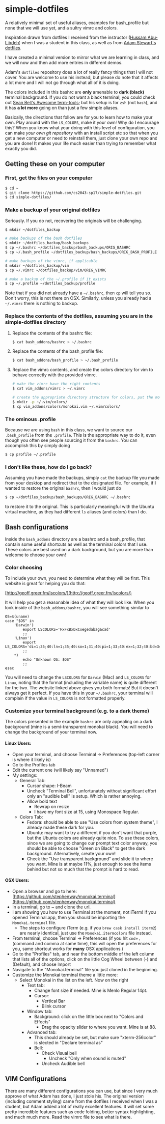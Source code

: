# simple-dotfiles

A relatively minimal set of useful aliases, examples for bash_profile but none that we
will use yet, and a sultry vimrc and colors.

Inspiration drawn from dotfiles I received from the instructor
([Hussam Abu-Libdeh](http://0xff.co/)) when I was a student in this class, as well as
from [Adam Stewart's dotfiles](https://github.com/adamjstewart/dotfiles.git).

I have created a minimal version to mirror what we are learning in class, and we will
now and then add more entries in different demos.

Adam's `dotfiles` repository does a lot of really fancy things that I will not cover.
You are welcome to use his instead, but please do note that it affects a lot more and I
will not go through what all of it is doing.

The colors included in this bashrc are **only** amenable to **dark (black)** terminal
background.  If you do not want a black terminal, you could check out
[Sean Bell's Awesome term-tools](https://github.com/seanbell/term-tools); but his setup
is for `zsh` (not `bash`), and it has **a lot more** going on than just a few simple
aliases.

Basically, the directions that follow are for you to learn how to make your own.  Play
around with the `LS_COLORS`, make it your own!  Why do I encourage this?  When you know
what your doing with this level of configuration, you can make *your own git repository*
with an install script etc so that when you get a new computer or need to reinstall
them, just clone your own repo and you are done!  It makes your life much easier than
trying to remember what exactly you did.

## Getting these on your computer

### First, get the files on your computer

```bash
$ cd ~
$ git clone https://github.com/cs2043-sp17/simple-dotfiles.git
$ cd simple-dotfiles/
```

### Make a backup of your original dotfiles

Seriously.  If you do not, recovering the originals will be challenging.

```bash
$ mkdir ~/dotfiles_backup

# make backups of the bash dotfiles
$ mkdir ~/dotfiles_backup/bash_backups
$ cp ~/.bashrc ~/dotfiles_backup/bash_backups/ORIG_BASHRC
$ cp ~/.bash_profile ~/dotfiles_backup/bash_backups/ORIG_BASH_PROFILE

# make backups of the vimrc, if applicable
$ mkdir ~/dotfiles_backup/vim
$ cp ~/.vimrc ~/dotfiles_backup/vim/ORIG_VIMRC

# make a backup of the ~/.profile if it exists
$ cp ~/.profile ~/dotfiles_backup/profile
```

Note that if you did not already have a `~/.bashrc`, then `cp` will tell you so.  Don't
worry, this is not there on OSX.  Similarly, unless you already had a `~/.vimrc` there
is nothing to backup.

### Replace the contents of the dotfiles, assuming you are in the simple-dotfiles directory

1. Replace the contents of the bashrc file:

    ```bash
    $ cat bash_addons/bashrc > ~/.bashrc
    ```

2. Replace the contents of the bash_profile file:

    ```bash
    $ cat bash_addons/bash_profile > ~/.bash_profile
    ```

3. Replace the vimrc contents, and create the colors directory for vim to behave
   correctly with the provided vimrc.

    ```bash
    # make the vimrc have the right contents
    $ cat vim_addons/vimrc > ~/.vimrc

    # create the appropriate directory structure for colors, put the monokai theme there
    $ mkdir -p ~/.vim/colors/
    $ cp vim_addons/colors/monokai.vim ~/.vim/colors/
    ```


### The ominous .profile

Because we are using `bash` in this class, we want to source our `.bash_profile` from
the `.profile`.  This is the appropriate way to do it, even though you often see people
sourcing it from the `bashrc`.  You can accomplish this by simply doing

```bash
$ cp profile ~/.profile
```

### I don't like these, how do I go back?

Assuming you have made the backups, simply `cat` the backup file you made from your
desktop and redirect that to the designated file.  For example, if I wanted to restore
the original `bashrc`, then I would just do

```bash
$ cp ~/dotfiles_backup/bash_backups/ORIG_BASHRC ~/.bashrc
```

to restore it to the original.  This is particularly meaningful with the Ubuntu virtual
machine, as they had different `ls` aliases (and colors) than I do.

## Bash configurations

Inside the `bash_addons` directory are a bashrc and a bash_profile, that contain some
useful shortcuts as well as the terminal colors that I use.  These colors are best used
on a dark background, but you are more than welcome to choose your own!

### Color choosing

To include your own, you need to determine what they will be first.  This website is
great for helping you do that:

[http://geoff.greer.fm/lscolors/](http://geoff.greer.fm/lscolors/)

It will help you get a reasonable idea of what they will look like.  When you look
inside of the `bash_addons/bashrc`, you will see something similar to

```
OS=$(uname)
case "$OS" in
    'Darwin')
        export LSCOLORS='FxFxBxDxCxegedabagacad'
        ;;
    'Linux')
        export LS_COLORS='di=1;35;40:ln=1;35;40:so=1;31;40:pi=1;33;40:ex=1;32;40:bd=34;46:cd=34;43:su=0;41:sg=0;46:tw=0;42:ow=0;43:'
        ;;
    *)
        echo "Unknown OS: $OS"
        ;;
esac
```

You will need to change the `LSCOLORS` for `Darwin` (Mac) and `LS_COLORS` for `Linux`,
noting that the format (including the variable name) is quite different for the two.
The website linked above gives you both formats!  But it doesn't always get it perfect.
If you have this in your `~/.bashrc`, your terminal will complain if the value in
`LS_COLORS` is not formatted properly.

### Customize your terminal background (e.g. to a dark theme)

The colors presented in the example `bashrc` are only appealing on a dark background
(mine is a semi-transparent monokai black).  You will need to change the background of
your terminal now.

#### Linux Users:

- Open your terminal, and choose Terminal -> Preferences (top-left corner is where it
  likely is)
- Go to the Profiles tab
- Edit the current one (will likely say "Unnamed")
- My settings:
    - General Tab:
        - Cursor shape: I-Beam
        - Uncheck "Terminal Bell", unfortunately without significant effort only an
          "audible bell" is setup.  Which is rather annoying.
        - Allow bold text
            - Rewrap on resize
            - I have my font size at 15, using Monospace Regular.
    - Colors Tab:
        - Fedora: should be able to use "Use colors from system theme", I already made
          these dark for you.
        - Ubuntu: may want to try a different if you don't want that purple, but the
          Ubuntu colors are already quite nice.  To use these colors, since we are going
          to change our prompt text color anyway, you should be able to choose
          "Green on Black" to get the dark background. Alternatively, create your own!
        - Check the "Use transparent background" and slide it to where you want.  Mine
          is at maybe 11%, just enough to see the items behind but not so much that the
          prompt is hard to read.

#### OSX Users:
- Open a browser and go to here: [https://github.com/stephenway/monokai.terminal](https://github.com/stephenway/monokai.terminal)
- In a terminal, go to ~ and clone the url.
- I am showing you how to use Terminal at the moment, not iTerm!  If you opened
  Terminal.app, then you should be importing the `Monokai.terminal` file.
    - The steps to configure iTerm (e.g. if you `brew cask install iterm2`) are nearly
      identical, just use the `Monokai.itermcolors` file instead.
- From terminal, choose Terminal -> Preferences (if you hit `cmd`+`,` (command and comma
  at same time), this will open the preferences for you, same shortcut works for
  **many** OSX applications.)
- Go to the "Profiles" tab, and near the bottom middle of the left column that lists all
  of the options, click on the little Cog Wheel between (-) and (Default), and choose
  Import
- Navigate to the "Monokai.terminal" file you just cloned in the beginning.
- Customize the Monokai terminal theme a little more:
    - Select Monokai in the list on the left.  Now on the right
        - Text tab:
            - Change font size if needed.  Mine is Menlo Regular 14pt.
            - Cursor:
                - Vertical Bar
                - Blink cursor
        - Window tab:
            - Background: click on the little box next to "Colors and Effects"
                - Drag the opacity slider to where you want.  Mine is at 88.
        - Advanced tab:
            - This should already be set, but make sure "xterm-256color" is slected in
              "Declare terminal as"
            - Bell:
                - Check Visual bell
                    - Uncheck "Only when sound is muted"
                - Uncheck Audible bell

## VIM Configurations

There are many different configurations you can use, but since I very much approve of
what Adam has done, I just stole his.  The original version (including comment styling)
came from the dotfiles I received when I was a student, but Adam added a lot of really
excellent features.  It will set some pretty incredible features such as code folding,
better syntax highlighting, and much much more.  Read the vimrc file to see what is
there.
